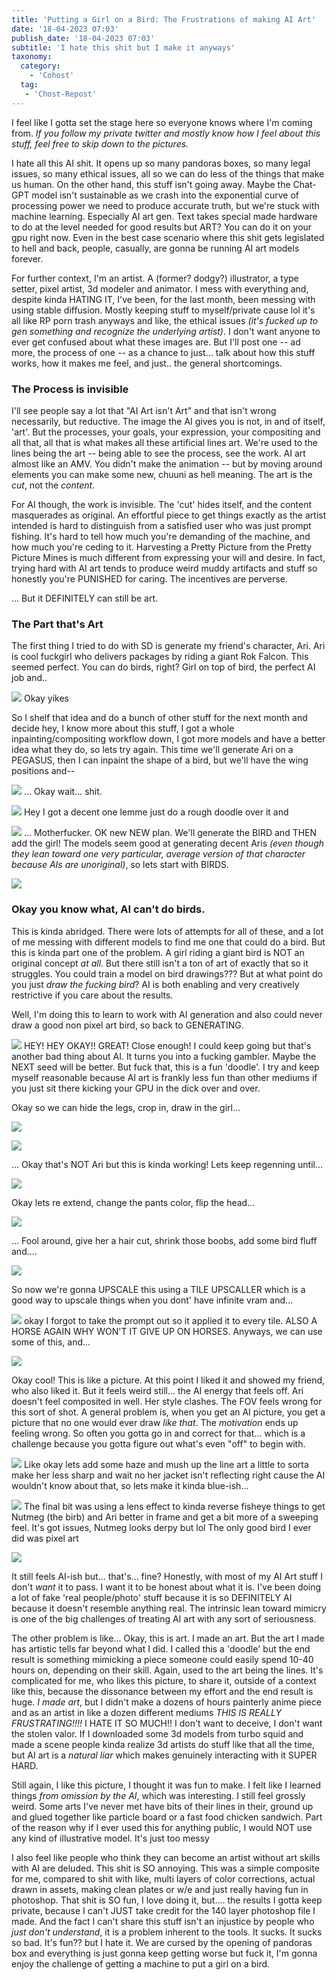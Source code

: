 ```yaml
---
title: 'Putting a Girl on a Bird: The Frustrations of making AI Art'
date: '18-04-2023 07:03'
publish_date: '18-04-2023 07:03'
subtitle: 'I hate this shit but I make it anyways'
taxonomy:
  category:
    - 'Cohost'
  tag:
   - 'Chost-Repost'
---
```


I feel like I gotta set the stage here so everyone knows where I'm coming from. *If you follow my private twitter and mostly know how I feel about this stuff, feel free to skip down to the pictures.*

I hate all this AI shit. It opens up so many pandoras boxes, so many legal issues, so many ethical issues, all so we can do less of the things that make us human. On the other hand, this stuff isn't going away. Maybe the Chat-GPT model isn't sustainable as we crash into the exponential curve of processing power we need to produce accurate truth, but we're stuck with machine learning. Especially AI art gen. Text takes special made hardware to do at the level needed for good results but ART? You can do it on your gpu right now. Even in the best case scenario where this shit gets legislated to hell and back, people, casually, are gonna be running AI art models forever.

For further context, I'm an artist. A (former? dodgy?) illustrator, a type setter, pixel artist, 3d modeler and animator. I mess with everything and, despite kinda HATING IT, I've been, for the last month, been messing with using stable diffusion. Mostly keeping stuff to myself/private cause lol it's all like RP porn trash anyways and like, the ethical issues *(it's fucked up to gen something and recognize the underlying artist)*. I don't want anyone to ever get confused about what these images are. But I'll post one -- ad more, the process of one -- as a chance to just... talk about how this stuff works, how it makes me feel, and just.. the general shortcomings.

### The Process is invisible

I'll see people say a lot that "AI Art isn't Art" and that isn't wrong necessarily, but reductive. The image the AI gives you is not, in and of itself, 'art'. But the processes, your goals, your expression, your compositing and all that, all that  is what makes all these artificial lines art. We're used to the lines being the art -- being able to see the process, see the work. AI art almost like an AMV. You didn't make the animation -- but by moving around elements you can make some new, chuuni as hell meaning. The art is the *cut*, not the *content*.

For AI though, the work is invisible. The 'cut' hides itself, and the content masquerades as original. An effortful piece to get things exactly as the artist intended is hard to distinguish from a satisfied user who was just prompt fishing. It's hard to tell how much you're demanding of the machine, and how much you're ceding to it. Harvesting a Pretty Picture from the Pretty Picture Mines is much different from expressing your will and desire. In fact, trying hard with AI art tends to produce weird muddy artifacts and stuff so honestly you're PUNISHED for caring. The incentives are perverse.

... But it DEFINITELY can still be art.

### The Part that's Art

The first thing I tried to do with SD is generate my friend's character, Ari. Ari is cool fuckgirl who delivers packages by riding a giant Rok Falcon. This seemed perfect. You can do birds, right? Girl on top of bird, the perfect AI job and..

![](0-Original-Fails.jpg) Okay yikes

So I shelf that idea and do a bunch of other stuff for the next month and decide hey, I know more about this stuff, I got a whole inpainting/compositing workflow down, I got more models and have a better idea what they do, so lets try again. This time we'll generate Ari on a PEGASUS, then I can inpaint the shape of a bird, but we'll have the wing positions and--

![](1-Fail1.jpg) ... Okay wait... shit.

![](2-base.jpg) Hey I got a decent one lemme just do a rough doodle over it and 

![](2-gen1.jpg) ... Motherfucker. OK new NEW plan. We'll generate the BIRD and THEN add the girl! The models seem good at generating decent Aris *(even though they lean toward one very particular, average version of that character because AIs are unoriginal)*, so lets start with BIRDS.

![](3-fail.jpg)

### Okay you know what, AI can't do birds.

This is kinda abridged. There were lots of attempts for all of these, and a lot of me messing with different models to find me one that could do a bird. But this is kinda part one of the problem. A girl riding a giant bird is NOT an original concept *at all*. But there still isn't a ton of art of exactly that so it struggles. You could train a model on bird drawings??? But at what point do you just *draw the fucking bird*? AI is both enabling and very creatively restrictive if you care about the results.

Well, I'm doing this to learn to work with AI generation and also could never draw a good non pixel art bird, so back to GENERATING.

![](4-start1.jpg) HEY! HEY OKAY!! GREAT! Close enough! I could keep going but that's another bad thing about AI. It turns you into a fucking gambler. Maybe the NEXT seed will be better. But fuck that, this is a fun 'doodle'. I try and keep myself reasonable because AI art is frankly less fun than other mediums if you just sit there kicking your GPU in the dick over and over.

Okay so we can hide the legs, crop in, draw in the girl...

![](4-start2.jpg)

![](4-start3.jpg)

... Okay that's NOT Ari but this is kinda working! Lets keep regenning until...

![](4-start4.jpg)

Okay lets re extend, change the pants color, flip the head...

![](4-start5.jpg)

... Fool around, give her a hair cut, shrink those boobs, add some bird fluff and....

![](5-ari.jpg)

So now we're gonna UPSCALE this using a TILE UPSCALLER which is a good way to upscale things when you dont' have infinite vram and...

![](6-whoops.jpg) okay I forgot to take the prompt out so it applied it to every tile. ALSO A HORSE AGAIN WHY WON'T IT GIVE UP ON HORSES. Anyways, we can use some of this, and...

![](7-bigger.jpg)

Okay cool! This is like a picture. At this point I liked it and showed my friend, who also liked it. But it feels weird still... the AI energy that feels off. Ari doesn't feel composited in well. Her style clashes. The FOV feels wrong for this sort of shot. A general problem is, when you get an AI picture, you get a picture that no one would ever draw *like that*. The *motivation* ends up feeling wrong. So often you gotta go in and correct for that... which is a challenge because you gotta figure out what's even "off" to begin with.

![](image.jpg) Like okay lets add some haze and mush up the line art a little to sorta make her less sharp and wait no her jacket isn't reflecting right cause the AI wouldn't know about that, so lets make it kinda blue-ish...

![](final.jpg) The final bit was using a lens effect to kinda reverse fisheye things to get Nutmeg (the birb) and Ari better in frame and get a bit more of a sweeping feel. It's got issues, Nutmeg looks derpy but lol The only good bird I ever did was pixel art

![](rok.png)

It still feels AI-ish but... that's... fine? Honestly, with most of my AI Art stuff I don't *want* it to pass. I want it to be honest about what it is. I've been doing a lot of fake 'real people/photo' stuff because it is so DEFINITELY AI because it doesn't resemble anything real. The intrinsic lean toward mimicry is one of the big challenges of treating AI art with any sort of seriousness.

The other problem is like... Okay, this is art. I made an art. But the art I made has artistic tells far beyond what I did. I called this a 'doodle' but the end result is something mimicking a piece someone could easily spend 10-40 hours on, depending on their skill. Again, used to the art being the lines. It's complicated for me, who likes this picture, to share it, outside of a context like this, because the dissonance between my effort and the end result is huge. *I made art*, but I didn't make a dozens of hours painterly anime piece and as an artist in like a dozen different mediums *THIS IS REALLY FRUSTRATING!!!!* I HATE IT SO MUCH!! I don't want to deceive, I don't want the stolen valor. If I downloaded some 3d models from turbo squid and made a scene people kinda realize 3d artists do stuff like that all the time, but AI art is a *natural liar* which makes genuinely interacting with it SUPER HARD.

Still again, I like this picture, I thought it was fun to make. I felt like I learned things *from omission by the AI*, which was interesting. I still feel grossly weird. Some arts I've never met have bits of their lines in their, ground up and glued together like particle board or a fast food chicken sandwich. Part of the reason why if I ever used this for anything public, I would NOT use any kind of illustrative model. It's just too messy

I also feel like people who think they can become an artist without art skills with AI are deluded. This shit is SO annoying. This was a simple composite for me, compared to shit with like, multi layers of color corrections, actual drawn in assets, making clean plates or w/e and just really having fun in photoshop. That shit is SO fun, I love doing it, but.... the results I gotta keep private, because I can't JUST take credit for the 140 layer photoshop file I made. And the fact I can't share this stuff isn't an injustice by people who *just don't understand*, it is a problem inherent to the tools. It sucks. It sucks so bad. It's fun?? but I hate it. We are cursed by the opening of pandoras box and everything is just gonna keep getting worse but fuck it, I'm gonna enjoy the challenge of getting a machine to put a girl on a bird.